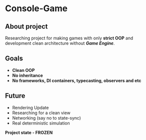 # Console-Game

## **About project**
Researching project for making games with only **strict OOP** and development clean architecture without ***Game Engine***.

## **Goals**
- **Clean OOP**
- **No inheritance**
- **No frameworks, DI containers, typecasting, observers and etc**

## **Future**
- Rendering Update
- Researching for a clean view
- Networking (say no to state-sync)
- Real deterministic simulation 
  
**Project state - **FROZEN****
